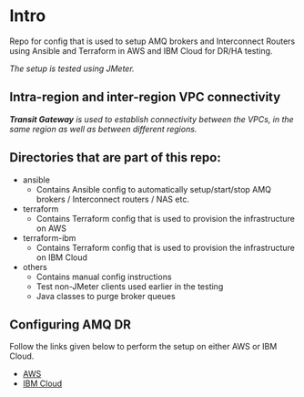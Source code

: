 
# Intro
Repo for config that is used to setup AMQ brokers and Interconnect Routers using Ansible and Terraform in AWS and IBM Cloud for DR/HA testing.

_The setup is tested using JMeter._

## Intra-region and inter-region VPC connectivity
_**Transit Gateway** is used to establish connectivity between the VPCs, in the same region as well as between different regions._

## Directories that are part of this repo:
* ansible
  * Contains Ansible config to automatically setup/start/stop AMQ brokers / Interconnect routers / NAS etc.
* terraform
  * Contains Terraform config that is used to provision the infrastructure on AWS
* terraform-ibm
  * Contains Terraform config that is used to provision the infrastructure on IBM Cloud
* others
  * Contains manual config instructions
  * Test non-JMeter clients used earlier in the testing
  * Java classes to purge broker queues

## Configuring AMQ DR

Follow the links given below to perform the setup on either AWS or IBM Cloud.

* [AWS](readme-aws.md)
* [IBM Cloud](readme-ibm.md)

